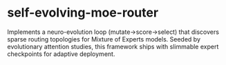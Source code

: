 # self-evolving-moe-router
Implements a neuro-evolution loop (mutate→score→select) that discovers sparse routing topologies for Mixture of Experts models. Seeded by evolutionary attention studies, this framework ships with slimmable expert checkpoints for adaptive deployment.
